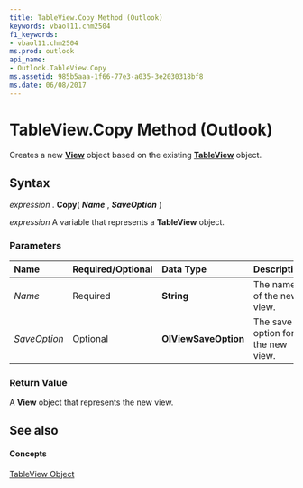 ```yaml
---
title: TableView.Copy Method (Outlook)
keywords: vbaol11.chm2504
f1_keywords:
- vbaol11.chm2504
ms.prod: outlook
api_name:
- Outlook.TableView.Copy
ms.assetid: 985b5aaa-1f66-77e3-a035-3e2030318bf8
ms.date: 06/08/2017
---
```



# TableView.Copy Method (Outlook)

Creates a new **[View](view-object-outlook.md)** object based on the existing **[TableView](tableview-object-outlook.md)** object.


## Syntax

 _expression_ . **Copy**( **_Name_** , **_SaveOption_** )

 _expression_ A variable that represents a **TableView** object.


### Parameters



|**Name**|**Required/Optional**|**Data Type**|**Description**|
|:-----|:-----|:-----|:-----|
| _Name_|Required| **String**|The name of the new view.|
| _SaveOption_|Optional| **[OlViewSaveOption](olviewsaveoption-enumeration-outlook.md)**|The save option for the new view.|

### Return Value

A **View** object that represents the new view.


## See also


#### Concepts


[TableView Object](tableview-object-outlook.md)

